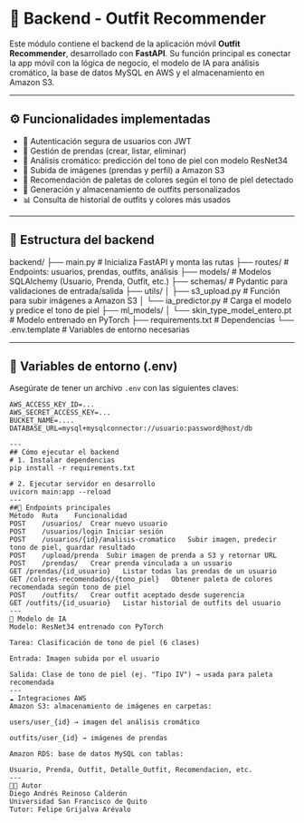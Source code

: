 # 🧠 Backend - Outfit Recommender

Este módulo contiene el backend de la aplicación móvil **Outfit Recommender**, desarrollado con **FastAPI**. Su función principal es conectar la app móvil con la lógica de negocio, el modelo de IA para análisis cromático, la base de datos MySQL en AWS y el almacenamiento en Amazon S3.

---

## ⚙️ Funcionalidades implementadas

- 🔐 Autenticación segura de usuarios con JWT
- 👕 Gestión de prendas (crear, listar, eliminar)
- 🌈 Análisis cromático: predicción del tono de piel con modelo ResNet34
- 📸 Subida de imágenes (prendas y perfil) a Amazon S3
- 🎨 Recomendación de paletas de colores según el tono de piel detectado
- 👗 Generación y almacenamiento de outfits personalizados
- 📊 Consulta de historial de outfits y colores más usados

---

## 📂 Estructura del backend

backend/ ├── main.py # Inicializa FastAPI y monta las rutas ├── routes/ # Endpoints: usuarios, prendas, outfits, análisis ├── models/ # Modelos SQLAlchemy (Usuario, Prenda, Outfit, etc.) ├── schemas/ # Pydantic para validaciones de entrada/salida ├── utils/ │ ├── s3_upload.py # Función para subir imágenes a Amazon S3 │ └── ia_predictor.py # Carga el modelo y predice el tono de piel ├── ml_models/ │ └── skin_type_model_entero.pt # Modelo entrenado en PyTorch ├── requirements.txt # Dependencias └── .env.template # Variables de entorno necesarias


---

## 🔐 Variables de entorno (.env)

Asegúrate de tener un archivo `.env` con las siguientes claves:

```env
AWS_ACCESS_KEY_ID=...
AWS_SECRET_ACCESS_KEY=...
BUCKET_NAME=....
DATABASE_URL=mysql+mysqlconnector://usuario:password@host/db

---
## Cómo ejecutar el backend
# 1. Instalar dependencias
pip install -r requirements.txt

# 2. Ejecutar servidor en desarrollo
uvicorn main:app --reload
---
##📡 Endpoints principales
Método	Ruta	Funcionalidad
POST	/usuarios/	Crear nuevo usuario
POST	/usuarios/login	Iniciar sesión
POST	/usuarios/{id}/analisis-cromatico	Subir imagen, predecir tono de piel, guardar resultado
POST	/upload/prenda	Subir imagen de prenda a S3 y retornar URL
POST	/prendas/	Crear prenda vinculada a un usuario
GET	/prendas/{id_usuario}	Listar todas las prendas de un usuario
GET	/colores-recomendados/{tono_piel}	Obtener paleta de colores recomendada según tono de piel
POST	/outfits/	Crear outfit aceptado desde sugerencia
GET	/outfits/{id_usuario}	Listar historial de outfits del usuario
---
🧠 Modelo de IA
Modelo: ResNet34 entrenado con PyTorch

Tarea: Clasificación de tono de piel (6 clases)

Entrada: Imagen subida por el usuario

Salida: Clase de tono de piel (ej. "Tipo IV") → usada para paleta recomendada
---
☁️ Integraciones AWS
Amazon S3: almacenamiento de imágenes en carpetas:

users/user_{id} → imagen del análisis cromático

outfits/user_{id} → imágenes de prendas

Amazon RDS: base de datos MySQL con tablas:

Usuario, Prenda, Outfit, Detalle_Outfit, Recomendacion, etc.
---
👨‍💻 Autor
Diego Andrés Reinoso Calderón
Universidad San Francisco de Quito
Tutor: Felipe Grijalva Arévalo
